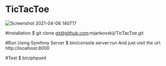 # TicTacToe
![Screenshot 2021-04-06 140717](https://user-images.githubusercontent.com/70883106/113702127-c57c5580-96e1-11eb-8081-225f72d5516a.jpg)

#Installation
$ git clone git@github.com:mjankovskij/TicTacToe.git

#Run Using Symfony Server
$ bin/console server:run
And just visit the url: http://localhost:8000

#Test
$ bin/phpunit
